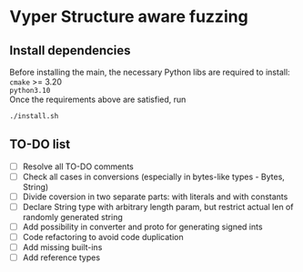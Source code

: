 # Vyper Structure aware fuzzing

## Install dependencies
Before installing the main, the necessary Python libs are required to install:  
`cmake` >= 3.20  
`python3.10`  
Once the requirements above are satisfied, run
```bash
./install.sh
```

## TO-DO list

- [ ] Resolve all TO-DO comments
- [ ] Check all cases in conversions (especially in bytes-like types - Bytes, String)
- [ ] Divide coversion in two separate parts: with literals and with constants
- [ ] Declare String type with arbitrary length param, but restrict actual len of randomly generated string
- [ ] Add possibility in converter and proto for generating signed ints
- [ ] Code refactoring to avoid code duplication
- [ ] Add missing built-ins
- [ ] Add reference types 